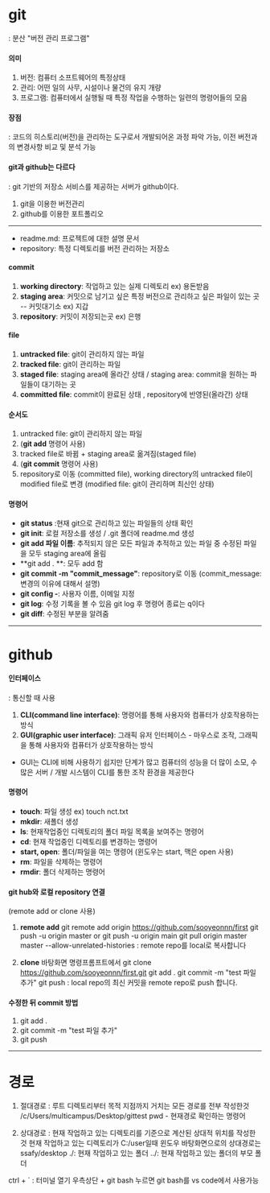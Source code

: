 # git
: 분산 "버전 관리 프로그램"

#### 의미
1. 버전: 컴퓨터 소프트웨어의 특정상태
2. 관리: 어떤 일의 사무, 시설이나 물건의 유지 개량
3. 프로그램: 컴퓨터에서 실행될 때 특정 작업을 수행하는 일련의 명령어들의 모음

#### 장점
: 코드의 히스토리(버전)을 관리하는 도구로서
  개발되어온 과정 파악 가능, 이전 버전과의 변경사항 비교 및 분석 가능


#### git과 github는 다르다
: git 기반의 저장소 서비스를 제공하는 서버가 github이다.
1. git을 이용한 버전관리
2. github를 이용한 포트폴리오

---

- readme.md: 프로젝트에 대한 설명 문서
- repository: 특정 디렉토리를 버전 관리하는 저장소


#### commit
1. **working directory**: 작업하고 있는 실제 디렉토리  ex) 용돈받음
2. **staging area**: 커밋으로 남기고 싶은 특정 버전으로 관리하고 싶은 파일이 있는 곳 -- 커밋대기소 ex) 지갑
3. **repository**: 커밋이 저장되는곳 ex) 은행


#### file
1. **untracked file**: git이 관리하지 않는 파일
2. **tracked file**: git이 관리하는 파일
3. **staged file**: staging area에 올라간 상태 / staging area: commit을 원하는 파일들이 대기하는 곳
4. **committed file**: commit이 완료된 상태 , repository에 반영된(올라간) 상태


#### 순서도
1. untracked file: git이 관리하지 않는 파일
2. (**git add** 명령어 사용)
3. tracked file로 바뀜 + staging area로 옮겨짐(staged file)
4. (**git commit** 명령어 사용)
5. repository로 이동 (committed file), working directory의 untracked file이 modified file로 변경
(modified file: git이 관리하며 최신인 상태)


#### 명령어
- **git status** :현재 git으로 관리하고 있는 파일들의 상태 확인 
- **git init**: 로컬 저장소를 생성 / .git 폴더에 readme.md 생성
- **git add 파일 이름**: 추적되지 않은 모든 파일과 추적하고 있는 파일 중 수정된 파일을 모두 staging area에 올림
- **git add . **: 모두 add 함
- **git commit -m "commit_message"**: repository로 이동 (commit_message: 변경의 이유에 대해서 설명)
- **git config -**: 사용자 이름, 이메일 지정
- **git log**: 수정 기록을 볼 수 있음 git log 후 명령어 종료는 q이다 
- **git diff**: 수정된 부분을 알려줌


---


# github

#### 인터페이스
: 통신할 때 사용 
1. **CLI(command line interface)**: 명령어를 통해 사용자와 컴퓨터가 상호작용하는 방식
2. **GUI(graphic user interface)**: 그래픽 유저 인터페이스 - 마우스로 조작, 그래픽을 통해 사용자와 컴퓨터가 상호작용하는 방식
- GUI는 CLI에 비해 사용하기 쉽지만 단계가 많고 컴퓨터의 성능을 더 많이 소모, 수많은 서버 / 개발 시스템이 CLI를 통한 조작 환경을 제공한다


#### 명령어
- **touch**: 파일 생성 ex) touch nct.txt
- **mkdir**: 새폴더 생성
- **ls**: 현재작업중인 디렉토리의 폴더 파일 목록을 보여주는 명령어
- **cd**: 현재 작업중인 디렉토리를 변경하는 명령어
- **start, open**: 폴더/파일을 여는 명령어 (윈도우는 start, 맥은 open 사용)
- **rm**: 파일을 삭제하는 명령어 
- **rmdir**: 폴더 삭제하는 명령어


#### git hub와 로컬 repository 연결 
(remote add or clone 사용)
1. **remote add**
git remote add origin https://github.com/sooyeonnn/first
git push -u origin master or git push -u origin main
git pull origin master master --allow-unrelated-histories
: remote repo를 local로 복사합니다


2. **clone**
바탕화면 명령프롬프트에서 
git clone https://github.com/sooyeonnn/first.git
git add .
git commit -m "test 파일 추가"
git push
: local repo의 최신 커밋을 remote repo로 push 합니다.


#### 수정한 뒤 commit 방법
1. git add . 
2. git commit -m "test 파일 추가"
3. git push





---




# 경로
1. 절대경로
: 루트 디렉토리부터 목적 지점까지 거치는 모든 경로를 전부 작성한것
/c/Users/multicampus/Desktop/gittest
pwd - 현재경로 확인하는 명령어


2. 상대경로 
: 현재 작업하고 있는 디렉토리를 기준으로 계산된 상대적 위치를 작성한 것
현재 작업하고 있는 디렉토리가 C:/user일때
윈도우 바탕화면으로의 상대경로는 ssafy/desktop
./: 현재 작업하고 있는 폴더
../: 현재 작업하고 있는 폴더의 부모 폴더


ctrl + ` : 터미널 열기
우측상단 + git bash 누르면 git bash를 vs code에서 사용가능
